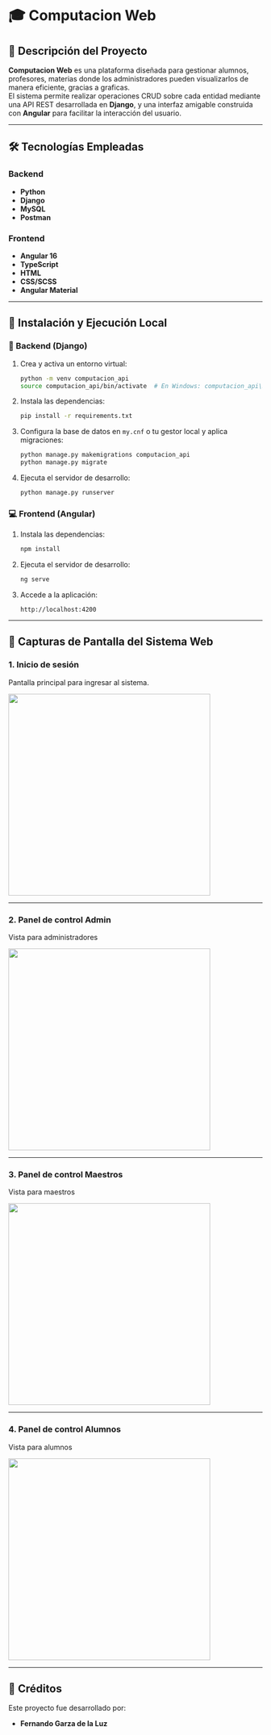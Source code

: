
# 🎓 Computacion Web

## 🧠 Descripción del Proyecto

**Computacion Web** es una plataforma diseñada para gestionar alumnos, profesores, materias donde los administradores pueden visualizarlos de manera eficiente, gracias a graficas.  
El sistema permite realizar operaciones CRUD sobre cada entidad mediante una API REST desarrollada en **Django**, y una interfaz amigable construida con **Angular** para facilitar la interacción del usuario.  

---

## 🛠️ Tecnologías Empleadas

### Backend
- **Python**
- **Django**
- **MySQL**
- **Postman**

### Frontend
- **Angular 16**
- **TypeScript**
- **HTML**
- **CSS/SCSS**
- **Angular Material**

---

## 🚀 Instalación y Ejecución Local

### 🔧 Backend (Django)

1. Crea y activa un entorno virtual:
   ```bash
   python -m venv computacion_api
   source computacion_api/bin/activate  # En Windows: computacion_api\Scripts\activate
   ```

2. Instala las dependencias:
   ```bash
   pip install -r requirements.txt
   ```

3. Configura la base de datos en `my.cnf` o tu gestor local y aplica migraciones:
   ```bash
   python manage.py makemigrations computacion_api
   python manage.py migrate
   ```

4. Ejecuta el servidor de desarrollo:
   ```bash
   python manage.py runserver
   ```

### 💻 Frontend (Angular)

1. Instala las dependencias:
   ```bash
   npm install
   ```

2. Ejecuta el servidor de desarrollo:
   ```bash
   ng serve
   ```

3. Accede a la aplicación:
   ```
   http://localhost:4200
   ```

---

## 📸 Capturas de Pantalla del Sistema Web

### 1. Inicio de sesión  
Pantalla principal para ingresar al sistema.

<img src="https://github.com/user-attachments/assets/fe3251f5-031c-430f-957c-131f37f47a4d" width="400">

---

### 2. Panel de control Admin
Vista para administradores

<img src="https://github.com/user-attachments/assets/f60d9c1b-8adc-401b-85e5-123a282b8734" width="400">

---

### 3. Panel de control Maestros
Vista para maestros

<img src="https://github.com/user-attachments/assets/260ec98a-5e9f-49d6-8288-6246e1bb5887" width="400">

---

### 4. Panel de control Alumnos
Vista para alumnos

<img src="https://github.com/user-attachments/assets/f456e2b4-3ff2-4303-9f70-3bb11a5661fc" width="400">

---

## 🙌 Créditos

Este proyecto fue desarrollado por:

- **Fernando Garza de la Luz**
